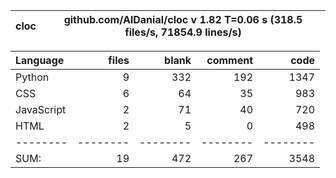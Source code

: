 cloc|github.com/AlDanial/cloc v 1.82  T=0.06 s (318.5 files/s, 71854.9 lines/s)
--- | ---

Language|files|blank|comment|code
:-------|-------:|-------:|-------:|-------:
Python|9|332|192|1347
CSS|6|64|35|983
JavaScript|2|71|40|720
HTML|2|5|0|498
--------|--------|--------|--------|--------
SUM:|19|472|267|3548
